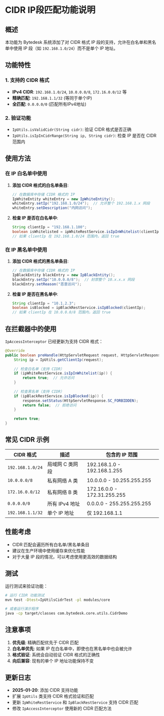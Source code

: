 # CIDR IP段匹配功能说明

## 概述

本功能为 Bytedesk 系统添加了对 CIDR 格式 IP 段的支持，允许在白名单和黑名单中使用 IP 段（如 `192.168.1.0/24`）而不是单个 IP 地址。

## 功能特性

### 1. 支持的 CIDR 格式

- **IPv4 CIDR**: `192.168.1.0/24`, `10.0.0.0/8`, `172.16.0.0/12` 等
- **精确匹配**: `192.168.1.1/32` (等同于单个IP)
- **全匹配**: `0.0.0.0/0` (匹配所有IPv4地址)

### 2. 验证功能

- `IpUtils.isValidCidr(String cidr)`: 验证 CIDR 格式是否正确
- `IpUtils.isIpInCidrRange(String ip, String cidr)`: 检查 IP 是否在 CIDR 范围内

## 使用方法

### 在 IP 白名单中使用

1. **添加 CIDR 格式的白名单条目**:
   ```java
   // 在数据库中存储 CIDR 格式的 IP
   IpWhiteEntity whiteEntry = new IpWhiteEntity();
   whiteEntry.setIp("192.168.1.0/24");  // 允许整个 192.168.1.x 网段
   whiteEntry.setDescription("内网访问");
   ```

2. **检查 IP 是否在白名单中**:
   ```java
   String clientIp = "192.168.1.100";
   boolean isWhitelisted = ipWhiteRestService.isIpInWhitelist(clientIp);
   // 如果 clientIp 在 192.168.1.0/24 范围内，返回 true
   ```

### 在 IP 黑名单中使用

1. **添加 CIDR 格式的黑名单条目**:
   ```java
   // 在数据库中存储 CIDR 格式的 IP
   IpBlackEntity blackEntry = new IpBlackEntity();
   blackEntry.setIp("10.0.0.0/8");  // 封禁整个 10.x.x.x 网段
   blackEntry.setReason("恶意访问");
   ```

2. **检查 IP 是否在黑名单中**:
   ```java
   String clientIp = "10.1.2.3";
   boolean isBlocked = ipBlackRestService.isIpBlocked(clientIp);
   // 如果 clientIp 在 10.0.0.0/8 范围内，返回 true
   ```

## 在拦截器中的使用

`IpAccessInterceptor` 已经更新为支持 CIDR 格式：

```java
@Override
public boolean preHandle(HttpServletRequest request, HttpServletResponse response, Object handler) throws Exception {
    String ip = IpUtils.getClientIp(request);
    
    // 检查白名单（支持 CIDR）
    if (ipWhiteRestService.isIpInWhitelist(ip)) {
        return true;  // 允许访问
    }
    
    // 检查黑名单（支持 CIDR）
    if (ipBlackRestService.isIpBlocked(ip)) {
        response.setStatus(HttpServletResponse.SC_FORBIDDEN);
        return false;  // 拒绝访问
    }
    
    return true;
}
```

## 常见 CIDR 示例

| CIDR 格式 | 描述 | 包含的 IP 范围 |
|-----------|------|----------------|
| `192.168.1.0/24` | 局域网 C 类网段 | 192.168.1.0 - 192.168.1.255 |
| `10.0.0.0/8` | 私有网络 A 类 | 10.0.0.0 - 10.255.255.255 |
| `172.16.0.0/12` | 私有网络 B 类 | 172.16.0.0 - 172.31.255.255 |
| `0.0.0.0/0` | 所有 IPv4 地址 | 0.0.0.0 - 255.255.255.255 |
| `192.168.1.1/32` | 单个 IP 地址 | 仅 192.168.1.1 |

## 性能考虑

- CIDR 匹配会遍历所有白名单/黑名单条目
- 建议在生产环境中使用缓存来优化性能
- 对于大量 IP 段的情况，可以考虑使用更高效的数据结构

## 测试

运行测试来验证功能：

```bash
# 运行 CIDR 功能测试
mvn test -Dtest=IpUtilsCidrTest -pl modules/core

# 或者运行演示程序
java -cp target/classes com.bytedesk.core.utils.CidrDemo
```

## 注意事项

1. **优先级**: 精确匹配优先于 CIDR 匹配
2. **白名单优先**: 如果 IP 在白名单中，即使也在黑名单中也会被允许
3. **格式验证**: 系统会自动验证 CIDR 格式的正确性
4. **向后兼容**: 现有的单个 IP 地址功能保持不变

## 更新日志

- **2025-01-20**: 添加 CIDR 支持功能
- 扩展 `IpUtils` 类支持 CIDR 格式验证和匹配
- 更新 `IpWhiteRestService` 和 `IpBlackRestService` 支持 CIDR 匹配
- 修改 `IpAccessInterceptor` 使用新的 CIDR 匹配方法 